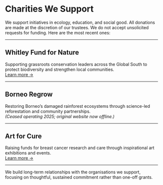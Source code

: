 # Charities We Support

We support initiatives in ecology, education, and social good. All donations are made at the discretion of our trustees. We do not accept unsolicited requests for funding.  Here are the most recent ones:

---

## Whitley Fund for Nature  
Supporting grassroots conservation leaders across the Global South to protect biodiversity and strengthen local communities.  
[Learn more →](https://whitleyaward.org)

---

## Borneo Regrow  
Restoring Borneo’s damaged rainforest ecosystems through science-led reforestation and community partnerships.  
 *(Ceased operating 2025; original website now offline.)*

---

## Art for Cure  
Raising funds for breast cancer research and care through inspirational art exhibitions and events.  
[Learn more →](https://artforcure.org.uk)

---

We build long-term relationships with the organisations we support, focusing on thoughtful, sustained commitment rather than one-off grants.